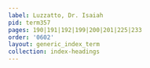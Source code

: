 ```yaml
---
label: Luzzatto, Dr. Isaiah
pid: term357
pages: 190|191|192|199|200|201|225|233
order: '0602'
layout: generic_index_term
collection: index-headings
---
```

